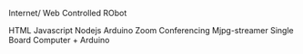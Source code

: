 Internet/ Web Controlled RObot

HTML
Javascript
Nodejs
Arduino
Zoom Conferencing 
Mjpg-streamer
Single Board Computer + Arduino
